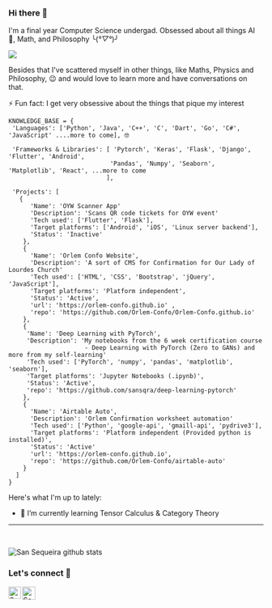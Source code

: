 ### Hi there 👋

I'm a final year Computer Science undergad. Obsessed about all things AI 🤖, Math, and Philosophy ╰(*°▽°*)╯


<img src="https://github.com/TheDudeThatCode/TheDudeThatCode/blob/master/Assets/Developer.gif" size=190px>

Besides that I've scattered myself in other things, like Maths, Physics and Philosophy, 😉 and would love to learn more and have conversations on that.

⚡ Fun fact: I get very obsessive about the things that pique my interest

```
KNOWLEDGE_BASE = {
 'Languages': ['Python', 'Java', 'C++', 'C', 'Dart', 'Go', 'C#', 'JavaScript' ....more to come], 🤓
 
 'Frameworks & Libraries': [ 'Pytorch', 'Keras', 'Flask', 'Django', 'Flutter', 'Android',
                            'Pandas', 'Numpy', 'Seaborn', 'Matplotlib', 'React', ...more to come
                           ],
 
 'Projects': [
   {
      'Name': 'OYW Scanner App'
      'Description': 'Scans QR code tickets for OYW event'
      'Tech used': ['Flutter', 'Flask'],
      'Target platforms': ['Android', 'iOS', 'Linux server backend'],
      'Status': 'Inactive'
    },
    {
      'Name': 'Orlem Confo Website',
      'Description': 'A sort of CMS for Confirmation for Our Lady of Lourdes Church'
      'Tech used': ['HTML', 'CSS', 'Bootstrap', 'jQuery', 'JavaScript'],
      'Target platforms': 'Platform independent',
      'Status': 'Active',
      'url': 'https://orlem-confo.github.io' ,
      'repo': 'https://github.com/Orlem-Confo/Orlem-Confo.github.io'
    },
    {
     'Name': 'Deep Learning with PyTorch',
     'Description': 'My notebooks from the 6 week certification course
                     - Deep Learning with PyTorch (Zero to GANs) and more from my self-learning'
     'Tech used': ['PyTorch', 'numpy', 'pandas', 'matplotlib', 'seaborn'],
     'Target platforms': 'Jupyter Notebooks (.ipynb)',
     'Status': 'Active',
     'repo': 'https://github.com/sansqra/deep-learning-pytorch'
    },
    {
      'Name': 'Airtable Auto',
      'Description': 'Orlem Confirmation worksheet automation'
      'Tech used': ['Python', 'google-api', 'gmaill-api', 'pydrive3'],
      'Target platforms': 'Platform independent (Provided python is installed)',
      'Status': 'Active'
      'url': 'https://orlem-confo.github.io',
      'repo': 'https://github.com/Orlem-Confo/airtable-auto'
    }
  ]
}
```

Here's what I'm up to lately:
- 🌱 I’m currently learning Tensor Calculus & Category Theory

<hr><br>


![San Sequeira github stats](https://github-readme-stats.vercel.app/api?username=sansqra&show_icons=true&title_color=fff&icon_color=79ff97&text_color=9f9f9f&bg_color=151515&hide=["prs"])

### Let's connect 🎉


<a href="https://www.linkedin.com/in/san-sequeira-3b366b1aa/">
    <img align="left" alt="San Sequeira | Linkedin" width="24px" src="https://github.com/TheDudeThatCode/TheDudeThatCode/blob/master/Assets/Linkedin.svg" />
 </a>
  <a href="mailto:sanlukesqra@gmail.com">
    <img align="left" alt="San Sequeira | Gmail" width="26px" src="https://github.com/TheDudeThatCode/TheDudeThatCode/blob/master/Assets/Gmail.svg" />
  </a>

